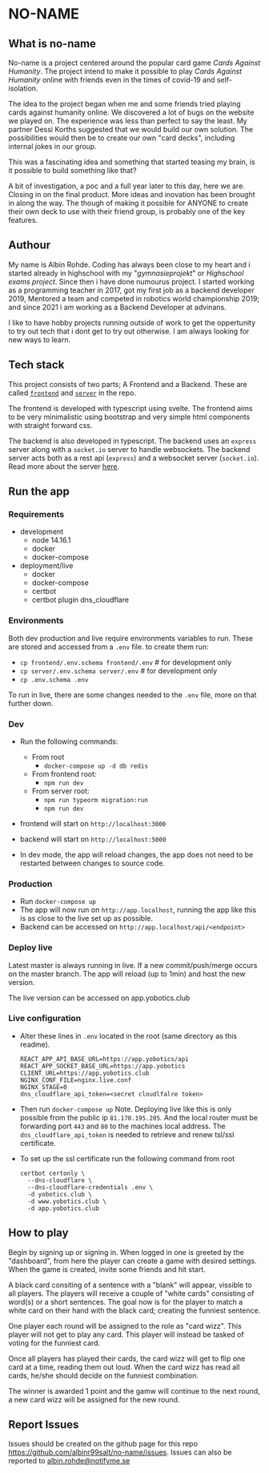 # NO-NAME

## What is no-name
No-name is a project centered around the popular card game _Cards Against Humanity_. 
The project intend to make it possible to play _Cards Against Humanity_ online with friends even in the times of 
covid-19 and self-isolation. 

The idea to the project began when me and some friends tried playing cards against humanity online. We discovered a lot
of bugs on the website we played on. The experience was less than perfect to say the least. My partner Dessi Korths suggested that we
would build our own solution. The possibilities would then be to create our own "card decks", including internal jokes
in our group.

This was a fascinating idea and something that started teasing my brain, is it possible to build something like that?

A bit of investigation, a poc and a full year later to this day, here we are. Closing in on the final product.
More ideas and inovation has been brought in along the way. The though of making it possible for ANYONE to create
their own deck to use with their friend group, is probably one of the key features.


## Authour
My name is Albin Rohde. Coding has always been close to my heart and i started already in highschool with my 
"_gymnasieprojekt_" or _Highschool exams project_. Since then i have done numourus project. I started working 
as a programming teacher in 2017, got my first job as a backend developer 2019, Mentored a 
team and competed in robotics world championship 2019; and since 2021 i am working as a Backend Developer at advinans.

I like to have hobby projects running outside of work to get the oppertunity to try out tech that i dont get to try out otherwise. I am always looking for new ways to learn.


## Tech stack
This project consists of two parts; A Frontend and a Backend. These are called [`frontend`](./frontend/README.md) and [`server`](./server/README.md) in the repo. 

The frontend is developed with typescript using svelte. The frontend aims to be very minimalistic using bootstrap and very simple html components with straight forward css.

The backend is also developed in typescript. The backend uses an `express` server along with a `socket.io` server 
to handle websockets. The backend server acts both as a rest api (`express`) and a websocket server (`socket.io`).
Read more about the server [here](./server/README.md).


## Run the app

### Requirements
- development
  - node 14.16.1
  - docker
  - docker-compose
- deployment/live
  - docker
  - docker-compose
  - certbot
  - certbot plugin dns_cloudflare

### Environments
Both dev production and live require environments variables to run.
These are stored and accessed from a `.env` file. to create them run:
- `cp frontend/.env.schema frontend/.env` # for development only
- `cp server/.env.schema server/.env` # for development only
- `cp .env.schema .env`

To run in live, there are some changes needed to the `.env` file, more on
that further down.

### Dev
- Run the following commands:
  - From root
    - `docker-compose up -d db redis`
  - From frontend root:
    - `npm run dev`
  - From server root:
    - `npm run typeorm migration:run`
    - `npm run dev`

- frontend will start on `http://localhost:3000`
- backend will start on `http://localhost:5000`
- In dev mode, the app will reload changes, the app does not need to be restarted between changes to source code.

### Production
- Run `docker-compose up`
- The app will now run on `http://app.localhost`, running the app like this is as close to the live set up as possible.
- Backend can be accessed on `http://app.localhost/api/<endpoint>`

### Deploy live
Latest master is always running in live. If a new commit/push/merge occurs on 
the master branch. The app will reload (up to 1min) and host the new version.

The live version can be accessed on app.yobotics.club

### Live configuration
- Alter these lines in `.env` located in the root (same directory as this readme).
  ```
  REACT_APP_API_BASE_URL=https://app.yobotics/api
  REACT_APP_SOCKET_BASE_URL=https://app.yobotics
  CLIENT_URL=https://app.yobotics.club
  NGINX_CONF_FILE=nginx.live.conf
  NGINX_STAGE=0
  dns_cloudflare_api_token=<secret cloudlfalre token>
  ```
- Then run `docker-compose up`
Note. Deploying live like this is only possible from the public ip `81.170.195.205`.
And the local router must be forwarding port `443` and `80` to the machines local address.
The `dns_cloudflare_api_token` is needed to retrieve and renew tsl/ssl certificate.

- To set up the ssl certificate run the following command from root
  ```shell
  certbot certonly \
    --dns-cloudflare \
    --dns-cloudflare-credentials .env \
    -d yobotics.club \
    -d www.yobotics.club \
    -d app.yobotics.club
  ```

## How to play
Begin by signing up or signing in. When logged in one is greeted by the "dashboard", from here the player can create a
game with desired settings. When the game is created, invite some friends and hit start.

A black card consiting of a sentence with a "blank" will appear, vissible to all players.
The players will receive a couple of "white cards" consisting of word(s) or a short sentences. 
The goal now is for the player to match a white card on their hand with the black card; creating the funniest sentence.

One player each round will be assigned to the role as "card wizz". This player will not get to play any card.
This player will instead be tasked of voting for the funniest card.

Once all players has played their cards, the card wizz will get to flip one card at a time, reading them out loud.
When the card wizz has read all cards, he/she should decide on the funniest combination.

The winner is awarded 1 point and the gamw will continue to the next round, a new card wizz will be assigned for the
new round.

## Report Issues
Issues should be created on the github page for this repo https://github.com/albinr99salt/no-name/issues. Issues can also be reported to albin.rohde@notifyme.se
